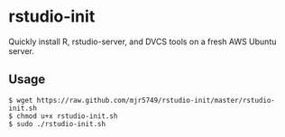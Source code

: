 rstudio-init
============

Quickly install R, rstudio-server, and DVCS tools on a fresh AWS Ubuntu server.

Usage
-----

    $ wget https://raw.github.com/mjr5749/rstudio-init/master/rstudio-init.sh
    $ chmod u+x rstudio-init.sh
    $ sudo ./rstudio-init.sh
